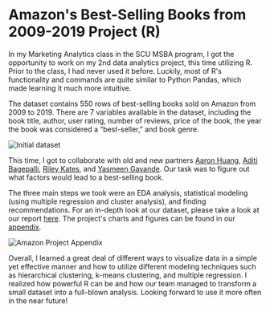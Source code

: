 # Amazon's Best-Selling Books from 2009-2019 Project (R)

In my Marketing Analytics class in the SCU MSBA program, I got the opportunity to work on my 2nd data analytics project, this time utilizing
R. Prior to the class, I had never used it before. Luckily, most of R's functionality and commands are quite similar to Python Pandas,
which made learning it much more intuitive.

The dataset contains 550 rows of best-selling books sold on Amazon from 2009 to 2019. There are 7 variables available in the 
dataset, including the book title, author, user rating, number of reviews, price of the book, the year the book was considered a 
“best-seller,” and book genre. 

![Initial dataset]([https://cehs.unl.edu/tlte/techedge/cse/thumbnail_what-most-schools-dont-teach-video2.jpg](https://cdn.discordapp.com/attachments/663146570765566003/1108148032232489020/image.png) "First 15 Rows of the Dataset")

This time, I got to collaborate with old and new partners
[Aaron Huang](https://www.linkedin.com/in/aaron-huang-scu/), [Aditi Bagepalli](https://www.linkedin.com/in/aditibagepalli/), 
[Riley Kates](https://www.linkedin.com/in/riley-kates/), and 
[Yasmeen Gavande](https://www.linkedin.com/in/angel-investing/). Our task was to figure out what factors would lead to a best-selling book.

The three main steps we took were an EDA analysis, statistical modeling (using multiple regression and cluster analysis), and finding recommendations. For an in-depth look at our dataset, please take a look at our report [here](https://docs.google.com/document/d/1C4GuHYbQA7oyNGj8uBtQ5z29XH_jUW7wvHv6qw9chSU/edit?usp=sharing). The project's charts and figures can be found in our [appendix](https://docs.google.com/document/d/1n_J_oEVUa7tbNdvfSLz08R5ytFA4DRpF6xceAV5NmT4/edit?usp=sharing). 

![Amazon Project Appendix]([https://cehs.unl.edu/tlte/techedge/cse/thumbnail_what-most-schools-dont-teach-video2.jpg](https://cdn.discordapp.com/attachments/663146570765566003/1108148032232489020/image.png) "My Personal Favorite Chart")

Overall, I learned a great deal of different ways to visualize data in a simple yet effective manner and how to utilize different modeling techniques such as hierarchical clustering, k-means clustering, and multiple regression. I realized how powerful R can be and how our team managed to transform a small dataset into a full-blown analysis. Looking forward to use it more often in the near future!



